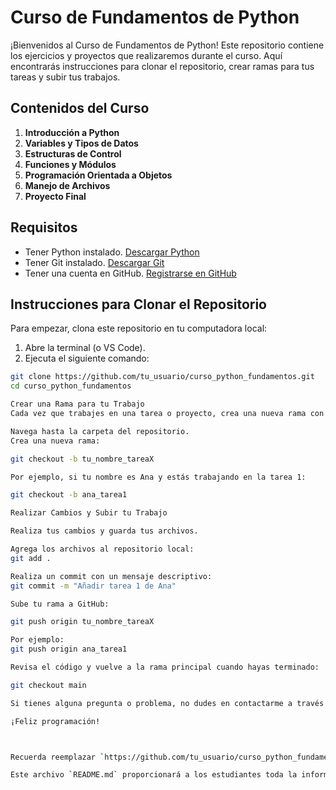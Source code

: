 # Curso de Fundamentos de Python

¡Bienvenidos al Curso de Fundamentos de Python! Este repositorio contiene los ejercicios y proyectos que realizaremos durante el curso. Aquí encontrarás instrucciones para clonar el repositorio, crear ramas para tus tareas y subir tus trabajos.

## Contenidos del Curso

1. **Introducción a Python**
2. **Variables y Tipos de Datos**
3. **Estructuras de Control**
4. **Funciones y Módulos**
5. **Programación Orientada a Objetos**
6. **Manejo de Archivos**
7. **Proyecto Final**

## Requisitos

- Tener Python instalado. [Descargar Python](https://www.python.org/downloads/)
- Tener Git instalado. [Descargar Git](https://git-scm.com/downloads)
- Tener una cuenta en GitHub. [Registrarse en GitHub](https://github.com/)

## Instrucciones para Clonar el Repositorio

Para empezar, clona este repositorio en tu computadora local:

1. Abre la terminal (o VS Code).
2. Ejecuta el siguiente comando:

```sh
git clone https://github.com/tu_usuario/curso_python_fundamentos.git
cd curso_python_fundamentos

Crear una Rama para tu Trabajo
Cada vez que trabajes en una tarea o proyecto, crea una nueva rama con tu nombre y el nombre de la tarea:

Navega hasta la carpeta del repositorio.
Crea una nueva rama:

git checkout -b tu_nombre_tareaX

Por ejemplo, si tu nombre es Ana y estás trabajando en la tarea 1:

git checkout -b ana_tarea1

Realizar Cambios y Subir tu Trabajo

Realiza tus cambios y guarda tus archivos.

Agrega los archivos al repositorio local:
git add .

Realiza un commit con un mensaje descriptivo:
git commit -m "Añadir tarea 1 de Ana"

Sube tu rama a GitHub:

git push origin tu_nombre_tareaX

Por ejemplo:
git push origin ana_tarea1

Revisa el código y vuelve a la rama principal cuando hayas terminado:

git checkout main

Si tienes alguna pregunta o problema, no dudes en contactarme a través de eduardo.chan.alejuandre@hotmail.com o en las sesiones de clase.

¡Feliz programación!



Recuerda reemplazar `https://github.com/tu_usuario/curso_python_fundamentos.git` con la URL real de tu repositorio y `correo electrónico del profesor` con tu dirección de correo electrónico.

Este archivo `README.md` proporcionará a los estudiantes toda la información que necesitan para comenzar con el curso, trabajar en sus tareas y subir sus trabajos a GitHub de manera organizada.
